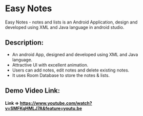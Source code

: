 # Easy Notes
Easy Notes - notes and lists is an Android Application, design and developed using XML and Java language in android studio.

## Description:
- An android App, designed and developed using XML and Java language.
- Attractive UI with excellent animation.
- Users can add notes, edit notes and delete existing notes.
- It uses Room Database to store the notes & lists.

## Demo Video Link:
#### Link => https://www.youtube.com/watch?v=SMFKqHMLJ7A&feature=youtu.be






